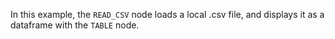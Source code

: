 <!--- Add SEO here --->

In this example, the `READ_CSV` node loads a local .csv file, and displays it as a dataframe with the `TABLE` node.
